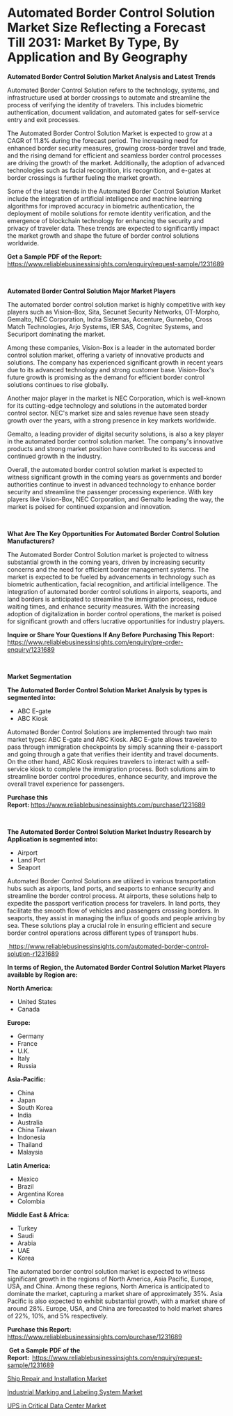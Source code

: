 <p><h1>Automated Border Control Solution Market Size Reflecting a Forecast Till 2031: Market By Type, By Application and By Geography</h1></p><p><strong>Automated Border Control Solution Market Analysis and Latest Trends</strong></p>
<p><p>Automated Border Control Solution refers to the technology, systems, and infrastructure used at border crossings to automate and streamline the process of verifying the identity of travelers. This includes biometric authentication, document validation, and automated gates for self-service entry and exit processes.</p><p>The Automated Border Control Solution Market is expected to grow at a CAGR of 11.8% during the forecast period. The increasing need for enhanced border security measures, growing cross-border travel and trade, and the rising demand for efficient and seamless border control processes are driving the growth of the market. Additionally, the adoption of advanced technologies such as facial recognition, iris recognition, and e-gates at border crossings is further fueling the market growth.</p><p>Some of the latest trends in the Automated Border Control Solution Market include the integration of artificial intelligence and machine learning algorithms for improved accuracy in biometric authentication, the deployment of mobile solutions for remote identity verification, and the emergence of blockchain technology for enhancing the security and privacy of traveler data. These trends are expected to significantly impact the market growth and shape the future of border control solutions worldwide.</p></p>
<p><strong>Get a Sample PDF of the Report:&nbsp;</strong> <a href="https://www.reliablebusinessinsights.com/enquiry/request-sample/1231689">https://www.reliablebusinessinsights.com/enquiry/request-sample/1231689</a></p>
<p>&nbsp;</p>
<p><strong>Automated Border Control Solution Major Market Players</strong></p>
<p><p>The automated border control solution market is highly competitive with key players such as Vision-Box, Sita, Secunet Security Networks, OT-Morpho, Gemalto, NEC Corporation, Indra Sistemas, Accenture, Gunnebo, Cross Match Technologies, Arjo Systems, IER SAS, Cognitec Systems, and Securiport dominating the market.</p><p>Among these companies, Vision-Box is a leader in the automated border control solution market, offering a variety of innovative products and solutions. The company has experienced significant growth in recent years due to its advanced technology and strong customer base. Vision-Box's future growth is promising as the demand for efficient border control solutions continues to rise globally.</p><p>Another major player in the market is NEC Corporation, which is well-known for its cutting-edge technology and solutions in the automated border control sector. NEC's market size and sales revenue have seen steady growth over the years, with a strong presence in key markets worldwide.</p><p>Gemalto, a leading provider of digital security solutions, is also a key player in the automated border control solution market. The company's innovative products and strong market position have contributed to its success and continued growth in the industry.</p><p>Overall, the automated border control solution market is expected to witness significant growth in the coming years as governments and border authorities continue to invest in advanced technology to enhance border security and streamline the passenger processing experience. With key players like Vision-Box, NEC Corporation, and Gemalto leading the way, the market is poised for continued expansion and innovation.</p></p>
<p>&nbsp;</p>
<p><strong>What Are The Key Opportunities For Automated Border Control Solution Manufacturers?</strong></p>
<p><p>The Automated Border Control Solution market is projected to witness substantial growth in the coming years, driven by increasing security concerns and the need for efficient border management systems. The market is expected to be fueled by advancements in technology such as biometric authentication, facial recognition, and artificial intelligence. The integration of automated border control solutions in airports, seaports, and land borders is anticipated to streamline the immigration process, reduce waiting times, and enhance security measures. With the increasing adoption of digitalization in border control operations, the market is poised for significant growth and offers lucrative opportunities for industry players.</p></p>
<p><strong>Inquire or Share Your Questions If Any Before Purchasing This Report:</strong> <a href="https://www.reliablebusinessinsights.com/enquiry/pre-order-enquiry/1231689">https://www.reliablebusinessinsights.com/enquiry/pre-order-enquiry/1231689</a></p>
<p>&nbsp;</p>
<p><strong>Market Segmentation</strong></p>
<p><strong>The Automated Border Control Solution Market Analysis by types is segmented into:</strong></p>
<p><ul><li>ABC E-gate</li><li>ABC Kiosk</li></ul></p>
<p><p>Automated Border Control Solutions are implemented through two main market types: ABC E-gate and ABC Kiosk. ABC E-gate allows travelers to pass through immigration checkpoints by simply scanning their e-passport and going through a gate that verifies their identity and travel documents. On the other hand, ABC Kiosk requires travelers to interact with a self-service kiosk to complete the immigration process. Both solutions aim to streamline border control procedures, enhance security, and improve the overall travel experience for passengers.</p></p>
<p><strong>Purchase this Report:&nbsp;</strong><a href="https://www.reliablebusinessinsights.com/purchase/1231689">https://www.reliablebusinessinsights.com/purchase/1231689</a></p>
<p>&nbsp;</p>
<p><strong>The Automated Border Control Solution Market Industry Research by Application is segmented into:</strong></p>
<p><ul><li>Airport</li><li>Land Port</li><li>Seaport</li></ul></p>
<p><p>Automated Border Control Solutions are utilized in various transportation hubs such as airports, land ports, and seaports to enhance security and streamline the border control process. At airports, these solutions help to expedite the passport verification process for travelers. In land ports, they facilitate the smooth flow of vehicles and passengers crossing borders. In seaports, they assist in managing the influx of goods and people arriving by sea. These solutions play a crucial role in ensuring efficient and secure border control operations across different types of transport hubs.</p></p>
<p><a href="https://www.reliablebusinessinsights.com/automated-border-control-solution-r1231689">&nbsp;https://www.reliablebusinessinsights.com/automated-border-control-solution-r1231689</a></p>
<p><strong>In terms of Region, the Automated Border Control Solution Market Players available by Region are:</strong></p>
<p>
    <p> <strong> North America: </strong>
        <ul>
            <li>United States</li>
            <li>Canada</li>
        </ul>
        </p> 
    <p> <strong> Europe: </strong>
        <ul>
            <li>Germany</li>
            <li>France</li>
            <li>U.K.</li>
            <li>Italy</li>
            <li>Russia</li>
        </ul>
        </p> 
    <p> <strong> Asia-Pacific: </strong>
        <ul>
            <li>China</li>
            <li>Japan</li>
            <li>South Korea</li>
            <li>India</li>
            <li>Australia</li>
            <li>China Taiwan</li>
            <li>Indonesia</li>
            <li>Thailand</li>
            <li>Malaysia</li>
        </ul>
        </p> 
    <p> <strong> Latin America: </strong>
        <ul>
            <li>Mexico</li>
            <li>Brazil</li>
            <li>Argentina Korea</li>
            <li>Colombia</li>
        </ul>
        </p> 
    <p> <strong> Middle East & Africa: </strong>
        <ul>
            <li>Turkey</li>
            <li>Saudi</li>
            <li>Arabia</li>
            <li>UAE</li>
            <li>Korea</li>
        </ul>
    </p>
    </p>
<p><p>The automated border control solution market is expected to witness significant growth in the regions of North America, Asia Pacific, Europe, USA, and China. Among these regions, North America is anticipated to dominate the market, capturing a market share of approximately 35%. Asia Pacific is also expected to exhibit substantial growth, with a market share of around 28%. Europe, USA, and China are forecasted to hold market shares of 22%, 10%, and 5% respectively.</p></p>
<p><strong>Purchase this Report: </strong><a href="https://www.reliablebusinessinsights.com/purchase/1231689">https://www.reliablebusinessinsights.com/purchase/1231689</a></p>
<p>&nbsp;<strong>Get a Sample PDF of the Report:&nbsp;&nbsp;</strong><a href="https://www.reliablebusinessinsights.com/enquiry/request-sample/1231689">https://www.reliablebusinessinsights.com/enquiry/request-sample/1231689</a></p>
<p><strong></strong></p>
<p><p><a href="https://github.com/lamhaoka57/Market-Research-Report-List-1/blob/main/ship-repair-and-installation-market.md">Ship Repair and Installation Market</a></p><p><a href="https://github.com/RichRobinson5/Market-Research-Report-List-6/blob/main/industrial-marking-and-labeling-system-market.md">Industrial Marking and Labeling System Market</a></p><p><a href="https://github.com/caominhtri712020/Market-Research-Report-List-1/blob/main/ups-in-critical-data-center-market.md">UPS in Critical Data Center Market</a></p></p>